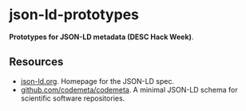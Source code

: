 # json-ld-prototypes

**Prototypes for JSON-LD metadata (DESC Hack Week)**.

## Resources

- [json-ld.org](http://json-ld.org). Homepage for the JSON-LD spec.
- [github.com/codemeta/codemeta](https://github.com/codemeta/codemeta). A minimal JSON-LD schema for scientific software repositories.
